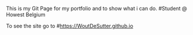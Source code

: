 This is my Git Page for my portfolio and to show what i can do.
#Student @ Howest Belgium

To see the site go to #https://WoutDeSutter.github.io